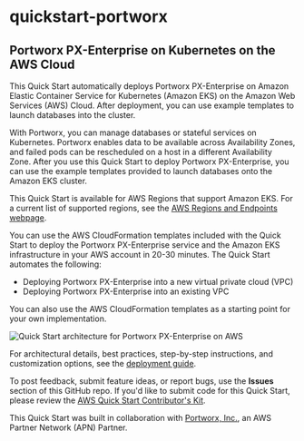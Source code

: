 # quickstart-portworx
## Portworx PX-Enterprise on Kubernetes on the AWS Cloud

This Quick Start automatically deploys Portworx PX-Enterprise on Amazon Elastic Container Service for Kubernetes (Amazon EKS) on the Amazon Web Services (AWS) Cloud. After deployment, you can use example templates to launch databases into the cluster.

With Portworx, you can manage databases or stateful services on Kubernetes. Portworx enables data to be available across Availability Zones, and failed pods can be rescheduled on a host in a different Availability Zone. After you use this Quick Start to deploy Portworx PX-Enterprise, you can use the example templates provided to launch databases onto the Amazon EKS cluster.

This Quick Start is available for AWS Regions that support Amazon EKS. For a current list of supported regions, see the [AWS Regions and Endpoints webpage](https://docs.aws.amazon.com/general/latest/gr/rande.html).

You can use the AWS CloudFormation templates included with the Quick Start to deploy the Portworx PX-Enterprise service and the Amazon EKS infrastructure in your AWS account in 20-30 minutes. The Quick Start automates the following:

- Deploying Portworx PX-Enterprise into a new virtual private cloud (VPC)
- Deploying Portworx PX-Enterprise into an existing VPC

You can also use the AWS CloudFormation templates as a starting point for your own implementation.

![Quick Start architecture for Portworx PX-Enterprise on AWS](https://d0.awsstatic.com/partner-network/QuickStart/datasheets/portworx-px-enterprise-on-kubernetes-on-aws.png)

For architectural details, best practices, step-by-step instructions, and customization options, see the [deployment guide](https://fwd.aws/P6kjY).

To post feedback, submit feature ideas, or report bugs, use the **Issues** section of this GitHub repo. If you'd like to submit code for this Quick Start, please review the [AWS Quick Start Contributor's Kit](https://aws-quickstart.github.io/).

This Quick Start was built in collaboration with [Portworx, Inc.](https://portworx.com), an AWS Partner Network (APN) Partner.
